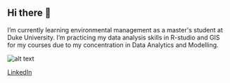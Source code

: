 ## Hi there 👋

I’m currently learning environmental management as a master's student at Duke 
University. I’m practicing my data analysis skills in R-studio and GIS for my 
courses due to my concentration in Data Analytics and Modelling. 

![alt text](https://www.google.com/imgres?q=nicholas%20school%20of%20the%20environment&imgurl=https%3A%2F%2Fupload.wikimedia.org%2Fwikipedia%2Fcommons%2F6%2F6d%2FNicholas_School_of_the_Environment_logo.jpg&imgrefurl=https%3A%2F%2Fen.wikipedia.org%2Fwiki%2FNicholas_School_of_the_Environment&docid=sHdxviPy_NAf6M&tbnid=lqFdP_fDkN6tgM&vet=12ahUKEwifuMzQ-aWMAxW4EFkFHS60GNQQM3oECBoQAA..i&w=1189&h=1189&hcb=2&ved=2ahUKEwifuMzQ-aWMAxW4EFkFHS60GNQQM3oECBoQAA)

[LinkedIn](https://www.linkedin.com/in/rachel-williams-013681279)


<!--
**Rachel-W-env/Rachel-W-env** is a ✨ _special_ ✨ repository because its `README.md` (this file) appears on your GitHub profile.

Here are some ideas to get you started:

- 🔭 I’m currently working on learning data analysis skills in R-studio and GIS for my courses. 
- 🌱 I’m currently learning environmental management as a master's student at Duke University. 
- [git_repositor](https://github.com/Rachel-W-env/Rachel-W-env)
